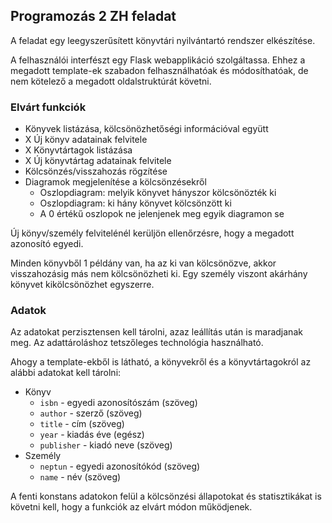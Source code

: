 ## Programozás 2 ZH feladat

A feladat egy leegyszerűsített könyvtári nyilvántartó rendszer elkészítése.

A felhasználói interfészt egy Flask webapplikáció szolgáltassa.
Ehhez a megadott template-ek szabadon felhasználhatóak és módosíthatóak, de nem kötelező a megadott oldalstruktúrát követni.

### Elvárt funkciók

- Könyvek listázása, kölcsönözhetőségi információval együtt
- X Új könyv adatainak felvitele
- X Könyvtártagok listázása
- X Új könyvtártag adatainak felvitele
- Kölcsönzés/visszahozás rögzítése
- Diagramok megjelenítése a kölcsönzésekről
  - Oszlopdiagram: melyik könyvet hányszor kölcsönözték ki
  - Oszlopdiagram: ki hány könyvet kölcsönzött ki
  - A 0 értékű oszlopok ne jelenjenek meg egyik diagramon se

Új könyv/személy felvitelénél kerüljön ellenőrzésre, hogy a megadott azonosító egyedi.

Minden könyvből 1 példány van, ha az ki van kölcsönözve, akkor visszahozásig más nem kölcsönözheti ki.
Egy személy viszont akárhány könyvet kikölcsönözhet egyszerre.

### Adatok

Az adatokat perzisztensen kell tárolni, azaz leállítás után is maradjanak meg.
Az adattároláshoz tetszőleges technológia használható.

Ahogy a template-ekből is látható, a könyvekről és a könyvtártagokról az alábbi adatokat kell tárolni:

- Könyv
  - `isbn` - egyedi azonosítószám (szöveg)
  - `author` - szerző (szöveg)
  - `title` - cím (szöveg)
  - `year` - kiadás éve (egész)
  - `publisher` - kiadó neve (szöveg)
- Személy
  - `neptun` - egyedi azonosítókód (szöveg)
  - `name` - név (szöveg)

A fenti konstans adatokon felül a kölcsönzési állapotokat és statisztikákat is követni kell, hogy a funkciók az elvárt módon működjenek.
